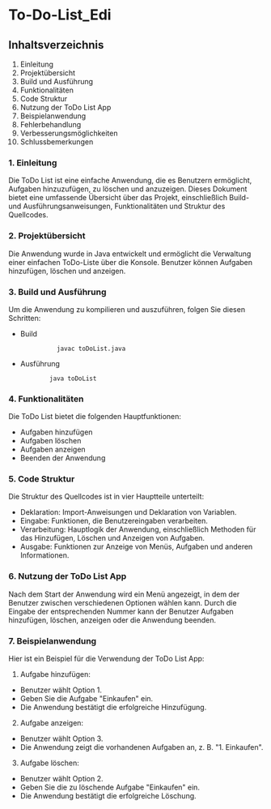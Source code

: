 # To-Do-List_Edi

## Inhaltsverzeichnis
1. Einleitung
2. Projektübersicht
3. Build und Ausführung
4. Funktionalitäten
5. Code Struktur
6. Nutzung der ToDo List App
7. Beispielanwendung
8. Fehlerbehandlung
9. Verbesserungsmöglichkeiten
10. Schlussbemerkungen

### 1. Einleitung

Die ToDo List ist eine einfache Anwendung, die es Benutzern ermöglicht, Aufgaben hinzuzufügen, zu löschen und anzuzeigen. Dieses Dokument bietet eine umfassende Übersicht über das Projekt, einschließlich Build- und Ausführungsanweisungen, Funktionalitäten und Struktur des Quellcodes.


### 2. Projektübersicht

Die Anwendung wurde in Java entwickelt und ermöglicht die Verwaltung einer einfachen ToDo-Liste über die Konsole. Benutzer können Aufgaben hinzufügen, löschen und anzeigen.


### 3. Build und Ausführung

Um die Anwendung zu kompilieren und auszuführen, folgen Sie diesen Schritten:

- Build 

                javac toDoList.java


-   Ausführung

                java toDoList


### 4. Funktionalitäten

Die ToDo List bietet die folgenden Hauptfunktionen:

- Aufgaben hinzufügen
- Aufgaben löschen
- Aufgaben anzeigen
- Beenden der Anwendung


### 5. Code Struktur

Die Struktur des Quellcodes ist in vier Hauptteile unterteilt:

- Deklaration: Import-Anweisungen und Deklaration von Variablen.
- Eingabe: Funktionen, die Benutzereingaben verarbeiten.
- Verarbeitung: Hauptlogik der Anwendung, einschließlich Methoden für das Hinzufügen, Löschen und Anzeigen von Aufgaben.
- Ausgabe: Funktionen zur Anzeige von Menüs, Aufgaben und anderen Informationen.

### 6. Nutzung der ToDo List App

Nach dem Start der Anwendung wird ein Menü angezeigt, in dem der Benutzer zwischen verschiedenen Optionen wählen kann. Durch die Eingabe der entsprechenden Nummer kann der Benutzer Aufgaben hinzufügen, löschen, anzeigen oder die Anwendung beenden.

### 7. Beispielanwendung

Hier ist ein Beispiel für die Verwendung der ToDo List App:

1. Aufgabe hinzufügen:
- Benutzer wählt Option 1.
- Geben Sie die Aufgabe "Einkaufen" ein.
- Die Anwendung bestätigt die erfolgreiche Hinzufügung.
2. Aufgabe anzeigen:
- Benutzer wählt Option 3.
- Die Anwendung zeigt die vorhandenen Aufgaben an, z. B. "1. Einkaufen".
3. Aufgabe löschen:
- Benutzer wählt Option 2.
- Geben Sie die zu löschende Aufgabe "Einkaufen" ein.
- Die Anwendung bestätigt die erfolgreiche Löschung.